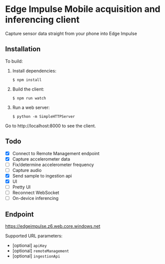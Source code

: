 # Edge Impulse Mobile acquisition and inferencing client

Capture sensor data straight from your phone into Edge Impulse

## Installation

To build:

1. Install dependencies:

    ```
    $ npm install
    ```

1. Build the client:

    ```
    $ npm run watch
    ```

1. Run a web server:

    ```
    $ python -m SimpleHTTPServer
    ```

Go to http://localhost:8000 to see the client.

## Todo

- [x] Connect to Remote Management endpoint
- [x] Capture accelerometer data
- [ ] Fix/determine accelerometer frequency
- [ ] Capture audio
- [x] Send sample to ingestion api
- [x] UI
- [ ] Pretty UI
- [ ] Reconnect WebSocket
- [ ] On-device inferencing

## Endpoint

https://edgeimpulse.z6.web.core.windows.net

Supported URL parameters:

- [optional] ``apiKey``
- [optional] ``remoteManagement``
- [optional] ``ingestionApi``
